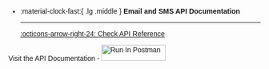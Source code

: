 <style> body {  font-family: "Source Sans 3", sans-serif!important; }</style>
<link href="https://fonts.googleapis.com/css2?family=Source+Sans+3:ital,wght@0,200..900;1,200..900&display=swap" rel="stylesheet">    <link rel="stylesheet" href="https://fonts.googleapis.com/icon?family=Material+Icons">

<div class="grid cards" markdown>

-   :material-clock-fast:{ .lg .middle } __Email and SMS API Documentation__

    ---


    [:octicons-arrow-right-24: Check API Reference](https://www.postman.com/p2eengineering/kalp-studio-email-sms/collection/a96207t/api) 



</div>

Visit the API Documentation - [<img src="https://run.pstmn.io/button.svg" alt="Run In Postman" style="width: 128px; height: 32px;">](https://www.postman.com/p2eengineering/kalp-studio-email-sms/collection/a96207t/api)